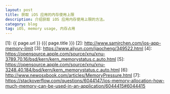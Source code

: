 ```yaml
---
layout: post
title: 获取 iOS 应用的内存使用上限
description: 介绍获取 iOS 应用内存使用上限的方法。
category: blog
tag: iOS, memory usage, 内存占用
---
```


<!-- 

关于 Jetsam，我们可以从手机 `设置->隐私->分析`
看到一些系统的日志，会发现手机上有许多 JetsamEvent
开头的日志。打开这些日志，一般会显示一些内存大小，CPU 时间之类数据。

之所以会发生这些 JetsamEvent，主要还是由于 iOS 设备不存在交换分区导致的内存受限，所以 iOS 内核不得不把一些优先级不高或者占用内存过大的应用给杀掉。这些 JetsamEvent 就是系统在杀掉 App 后记录的一些数据信息。

从某种程度来说，JetsamEvent 是一种另类的 Crash 事件，但是在常规的 Crash 捕获工具中，由于iOS上不能捕获的信号量的限制，所以因为内存导致 App 被杀掉是无法被捕获的。

关于 Jetsam 的研究，可以参考 [iOS 内存 abort(Jetsam) 原理探究][3]。

基于这样的背景，那如果我们能获取到当前 App 使用的内存，还能知道 App OOM 导致 crash 的内存上限，我们就可以做一些事情来防止 App 因为 OOM 而 crash。

通过分析 XNU 的代码，发现了一系列跟内存、进程优先级相关的宏命令，如下所示：

```
#define MEMORYSTATUS_CMD_GET_PRIORITY_LIST            1
#define MEMORYSTATUS_CMD_SET_PRIORITY_PROPERTIES      2
#define MEMORYSTATUS_CMD_GET_JETSAM_SNAPSHOT          3
#define MEMORYSTATUS_CMD_GET_PRESSURE_STATUS          4
#define MEMORYSTATUS_CMD_SET_JETSAM_HIGH_WATER_MARK   5    /* Set active memory limit = inactive memory limit, both non-fatal   */
#define MEMORYSTATUS_CMD_SET_JETSAM_TASK_LIMIT        6    /* Set active memory limit = inactive memory limit, both fatal   */
#define MEMORYSTATUS_CMD_SET_MEMLIMIT_PROPERTIES      7    /* Set memory limits plus attributes independently           */
#define MEMORYSTATUS_CMD_GET_MEMLIMIT_PROPERTIES      8    /* Get memory limits plus attributes                 */
#define MEMORYSTATUS_CMD_PRIVILEGED_LISTENER_ENABLE   9    /* Set the task's status as a privileged listener w.r.t memory notifications  */
#define MEMORYSTATUS_CMD_PRIVILEGED_LISTENER_DISABLE  10   /* Reset the task's status as a privileged listener w.r.t memory notifications  */
#define MEMORYSTATUS_CMD_AGGRESSIVE_JETSAM_LENIENT_MODE_ENABLE  11   /* Enable the 'lenient' mode for aggressive jetsam. See comments in kern_memorystatus.c near the top. */
#define MEMORYSTATUS_CMD_AGGRESSIVE_JETSAM_LENIENT_MODE_DISABLE 12   /* Disable the 'lenient' mode for aggressive jetsam. */
#define MEMORYSTATUS_CMD_GET_MEMLIMIT_EXCESS          13   /* Compute how much a process's phys_footprint exceeds inactive memory limit */
#define MEMORYSTATUS_CMD_ELEVATED_INACTIVEJETSAMPRIORITY_ENABLE     14
#define MEMORYSTATUS_CMD_ELEVATED_INACTIVEJETSAMPRIORITY_DISABLE    15
```

这些命令都会以各种各样的形式通过 `memorystatus_control` 进行调用。我们可以写一些测试代码：

```
#import <dlfcn.h>

void *system = dlopen("/usr/lib/system/libsystem_kernel.dylib", RTLD_LAZY);
int (*my_memorystatus_control)(uint32_t command, int32_t pid, uint32_t flags, void *buffer, size_t buffersize) = dlsym(system, "memorystatus_control");
NSLog(@"memorystatus_control: %p", my_memorystatus_control);
int ret = my_memorystatus_control(6, (int32_t) getpid(), 50, NULL, 0);
if (ret == -1) {
    printf("error: %s\n", strerror(errno));
}
printf("ret: %d\n", ret);
```

得到的输出是：

```
memorystatus_control: 0x114322d20
error: Operation not permitted
ret: -1
```

报错了，无权限。

查看源代码，可以看看 [memorystatus_control][4] 的实现：


```
int
memorystatus_control(struct proc *p __unused, struct memorystatus_control_args *args, int *ret) {
    int error = EINVAL;
    os_reason_t jetsam_reason = OS_REASON_NULL;

#if !CONFIG_JETSAM
    #pragma unused(ret)
    #pragma unused(jetsam_reason)
#endif

    /* Need to be root or have entitlement */
    if (!kauth_cred_issuser(kauth_cred_get()) && !IOTaskHasEntitlement(current_task(), MEMORYSTATUS_ENTITLEMENT)) {
        error = EPERM;
        goto out;
    }

    /*
     * Sanity check.
     * Do not enforce it for snapshots.
     */
    if (args->command != MEMORYSTATUS_CMD_GET_JETSAM_SNAPSHOT) {
        if (args->buffersize > MEMORYSTATUS_BUFFERSIZE_MAX) {
            error = EINVAL;
            goto out;
        }
    }

    switch (args->command) {
    case MEMORYSTATUS_CMD_GET_PRIORITY_LIST:
        error = memorystatus_cmd_get_priority_list(args->pid, args->buffer, args->buffersize, ret);
        break;
    case MEMORYSTATUS_CMD_SET_PRIORITY_PROPERTIES:
        error = memorystatus_cmd_set_priority_properties(args->pid, args->buffer, args->buffersize, ret);
        break;
    case MEMORYSTATUS_CMD_SET_MEMLIMIT_PROPERTIES:
        error = memorystatus_cmd_set_memlimit_properties(args->pid, args->buffer, args->buffersize, ret);
        break;

    // ...

    default:
        break;
    }

out:
    return error;
}
```

关键代码是：

```
/* Need to be root or have entitlement */
if (!kauth_cred_issuser(kauth_cred_get()) && !IOTaskHasEntitlement(current_task(), MEMORYSTATUS_ENTITLEMENT)) {
    error = EPERM;
    goto out;
}
```

只有 root 权限或者 entitlements 里面带有 com.apple.private.memorystatus 才能继续执行，否则就会报错。

`IOTaskHasEntitlement` 的实现如下所示：

```
extern "C" boolean_t 
IOTaskHasEntitlement(task_t task, const char * entitlement)
{
    OSObject * obj;
    obj = IOUserClient::copyClientEntitlement(task, entitlement);
    if (!obj) return (false);
    obj->release();
    return (obj != kOSBooleanFalse);
}
```

如果你的手机上跑的系统版本对应的 XNU 不低于 [3789][4] 版本，可以尝试在 entitlements.plist 里补上了 com.apple.private.memorystatus，属性值设置为 YES，然后利用 codesign 进行了重签来绕过检查。对应的 XNU 不高于 [3248][5] 版本，则需要 root。


当我们知道了这些内核调用，其实我们就可以精准的知道一个 App 使用内存的上限。

从上面的列到的 `MEMORYSTATUS_CMD_GET_PRIORITY_LIST` 命令，我们可以获取到进程的优先级列表，以及每个进程的内存水位上线。


`memorystatus_control` 这个内核调用返回的结构体类型如下：

```
typedef struct memorystatus_priority_entry {
    pid_t pid;
    int32_t priority;
    uint64_t user_data;
    int32_t limit;  /* MB */
    uint32_t state;
} memorystatus_priority_entry_t;
```

其中字段 priority 代表进程在 Jetsam 机制中的优先级，limit 代表内存水位上限。


这个结构体是不对外暴露的，不能直接用，不过结构体无非就是一块内存区域，以某些规则进行布局而已。我们可以自制一个对应的结构体来访问内存区域就好：


```
typedef struct my_memorystatus_priority_entry {
        pid_t pid;
        int32_t priority;
        uint64_t user_data;
        int32_t limit;
        uint32_t state;
} my_memorystatus_priority_entry_t;
```

然后，在我们的 App 中增加下面的测试代码：

```
#import <dlfcn.h>

void *system = dlopen("/usr/lib/system/libsystem_kernel.dylib", RTLD_LAZY);
int (*my_memorystatus_control)(uint32_t command, int32_t pid, uint32_t flags, void *buffer, size_t buffersize) = dlsym(system, "memorystatus_control");
int ret = my_memorystatus_control(1, (int32_t) getpid(), 0, buffer, 65534);
if (ret != 0) {
    int count = ret / sizeof(my_memorystatus_priority_entry_t);
    printf("total processes: %d\n", count);
    for (int i = 0; i < count; i++) {
        my_memorystatus_priority_entry_t entry = buffer[i];
        printf("PID: %d, ", entry.pid);
        printf("Priority: %d, ", entry.priority);
        printf("Limit: %d\n", entry.limit);
    }
}
```

然后我们在 Root 权限下运行一下 App（Test）看看：

```
ps aux | grep Test
mobile    3433   0.0  0.5   581912   4824   ??  Ss    1:17PM   0:00.09 /var/mobile/Containers/Bundle/Application/.../Test.app/Test

```


获取到它的 PID 为 3433，再运行一下我们的列表 dump 就可以找到内存的上限了。通过这样的方式，我们获取到的数据如下：


| 机型 | 内存 OOM 上限(MB) | 内存报警上限(MB) | 真实物理内存(MB) |
| iPhone5 | 650 | 600 | 1024 |
| iPhone5s | 650 | 600 | 1024 |
| iPhone6 | 650 | 600 | 1024 |
| iPhone6+ | 650 | 600 | 1024 |
| iPhone6s | 1380 | 1280 | 2048 |
| iPhone6s+ | 1380 | 1280 | 2048 |
| iPhone7 | 1380 | 1280 | 2048 |
| iPhone7+ | 2050 | 1950 | 3072 |
| iPhone8 | 1380 | 1280 | 2048 |
| iPhone8+ | 2050 | 1950 | 3072 |
| iPhone8+ | 2050 | 1950 | 2785 |


内存报警上限的获取代码大致如下：

```
	/*
     * Configure the per-task memory limit warning level.
     * This is computed as a percentage.
     */
    max_task_footprint_warning_level = 0;

  if (max_mem < 0x40000000) {
  /*
   * On devices with < 1GB of memory:
   *    -- set warnings to 50MB below the per-task limit.
   */
  if (max_task_footprint_mb > 50) {
    max_task_footprint_warning_level = ((max_task_footprint_mb - 50) * 100) / max_task_footprint_mb;
  }
} else {
  /*
   * On devices with >= 1GB of memory:
   *    -- set warnings to 100MB below the per-task limit.
   */
  if (max_task_footprint_mb > 100) {
    max_task_footprint_warning_level = ((max_task_footprint_mb - 100) * 100) / max_task_footprint_mb;
  }
}
```


参考：

- [Handling low memory conditions in iOS and Mavericks][6]
- 《深入解析 Mac OS X & iOS 操作系统》
- [iOS memory allocation][7]

-->


[SamirChen]: http://www.samirchen.com "SamirChen"
[1]: {{ page.url }} ({{ page.title }})
[2]: http://www.samirchen.com/ios-app-memory-limit
[3]: https://www.aliyun.com/jiaocheng/349522.html
[4]: https://opensource.apple.com/source/xnu/xnu-3789.70.16/bsd/kern/kern_memorystatus.c.auto.html
[5]: https://opensource.apple.com/source/xnu/xnu-3248.40.184/bsd/kern/kern_memorystatus.c.auto.html
[6]: http://www.newosxbook.com/articles/MemoryPressure.html
[7]: https://stackoverflow.com/questions/6044147/ios-memory-allocation-how-much-memory-can-be-used-in-an-application/6044415#6044415